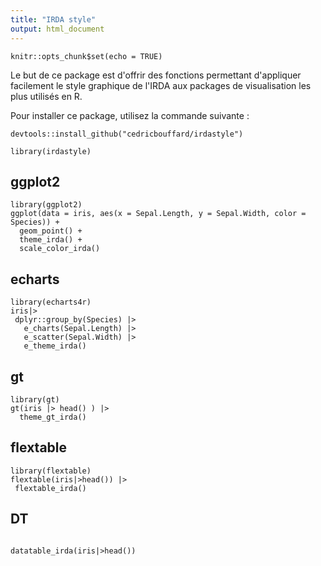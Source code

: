 ```yaml
---
title: "IRDA style"
output: html_document
---
```


```{r setup, include=FALSE}
knitr::opts_chunk$set(echo = TRUE)
```


Le but de ce package est d'offrir des fonctions permettant d'appliquer facilement le style graphique de l'IRDA aux packages de visualisation les plus utilisés en R.

Pour installer ce package, utilisez la commande suivante :

```{r cars, eval=FALSE, message=FALSE, warning=FALSE, include=T}
devtools::install_github("cedricbouffard/irdastyle")
```

```{r}
library(irdastyle)
```

## ggplot2

```{r pressure}
library(ggplot2)
ggplot(data = iris, aes(x = Sepal.Length, y = Sepal.Width, color = Species)) +
  geom_point() +
  theme_irda() +
  scale_color_irda()
```

## echarts

```{r message=FALSE, warning=FALSE}
library(echarts4r)
iris|>
 dplyr::group_by(Species) |>
   e_charts(Sepal.Length) |>
   e_scatter(Sepal.Width) |>
   e_theme_irda()
```

## gt

```{r message=FALSE, warning=FALSE}
library(gt)
gt(iris |> head() ) |>
  theme_gt_irda()
```

## flextable

```{r message=FALSE, warning=FALSE}
library(flextable)
flextable(iris|>head()) |>
 flextable_irda()
```

## DT

```{r message=FALSE, warning=FALSE}

datatable_irda(iris|>head())
```
